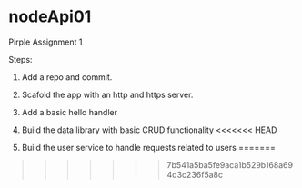 # nodeApi01

Pirple Assignment 1

Steps:

1. Add a repo and commit.

2. Scafold the app with an http and https server.

3. Add a basic hello handler

4. Build the data library with basic CRUD functionality
<<<<<<< HEAD

5. Build the user service to handle requests related to users
=======
>>>>>>> 7b541a5ba5fe9aca1b529b168a694d3c236f5a8c
